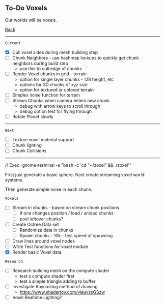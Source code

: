 To-Do Voxels
-----

Our worlds will be voxels.

[Back](todo-main.md)

-----

`Current`

- [x] Cull voxel sides during mesh building step
- [ ] Chunk Neighbors - use hashmap lookups to quickly get chunk neighbors during build step
    - use this to cull edge of chunks
- [ ] Render Voxel chunks in grid - terrain
    - option for single layer chunks - 128 height, etc
    - options for 3D chunks of xyz size
    - option for textured or colored terrain
- [ ] Simplex noise function for terrain
- [ ] Stream Chunks when camera enters new chunk
    - debug with arrow keys to scroll through
    - debug option test for flying through
- [ ] Rotate Planet slowly

-----

`Next`

- [ ] Texture voxel material support
- [ ] Chunk lighting
- [ ] Chunk Collisions

-----

// Exec=gnome-terminal -e "bash -c 'cd "~/zoxel" && ./zoxel'"

First just generate a basic sphere. Next create streaming voxel world systems.

Then generate simple noise in each chunk.

`Voxels`
- [ ] Stream in chunks - based on stream chunk positions
    - [ ] if one changes position / load / unload chunks
    - [ ] pool leftover chunks?
- [ ] Create Octree Data set
    - [ ] Randomize data in chunks
    - [ ] Spawn chunks - 10k - test speed of spawning
- [ ] Draw lines around voxel nodes
- [ ] Write Test functions for voxel module
- [x] Render basic Voxel data

`Research`
- [ ] Research building mesh on the compute shader
    - test a compute shader first
    - test a simple triangle adding to buffer
- [ ] Investigate Raycasting method of drawing
    - https://www.shadertoy.com/view/ssGSzw
- [ ] Voxel Realtime Lighting?